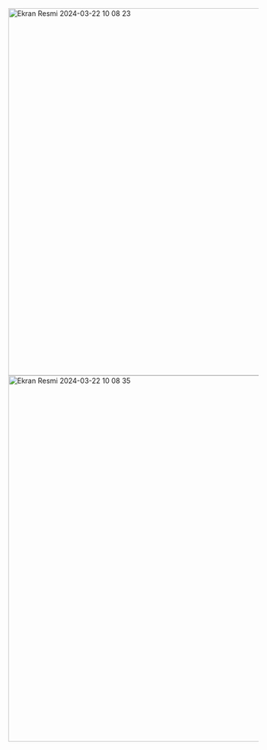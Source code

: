 <img width="738" alt="Ekran Resmi 2024-03-22 10 08 23" src="https://github.com/tugberksavas/Patika---Frontend/assets/111705123/87ad38ef-44a2-4ce8-ae73-71df61ff7373">
<img width="736" alt="Ekran Resmi 2024-03-22 10 08 35" src="https://github.com/tugberksavas/Patika---Frontend/assets/111705123/83a15b4d-51d5-49e2-849a-5f9761080e93">
